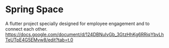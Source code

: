 # Spring Space

A flutter project specially designed for employee engagement and to connect each other.
https://docs.google.com/document/d/124DBNuIvGb_3GtzHhKg6RRiqYbvLhTeUTpE4G5EMvw8/edit?tab=t.0
